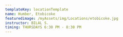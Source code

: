```yaml
---
templateKey: locationTemplate
name: Humber, Etobicoke
featuredimage: /myAssets/img/Locations/etobicoke.jpg
instructor: BILAL S.
timing: THURSDAYS 6:30 PM - 8:30 PM
---
```

